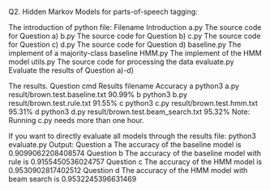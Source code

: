 Q2. Hidden Markov Models for parts-of-speech tagging: 

The introduction of python file:
Filename	Introduction
a.py	The source code for Question a)
b.py	The source code for Question b)
c.py	The source code for Question c)
d.py	The source code for Question d)
baseline.py	The implement of a majority-class baseline
HMM.py	The implement of the HMM model
utils.py	The source code for processing the data
evaluate.py	Evaluate the results of Question a)-d)

The results.
Question	cmd	Results filename	Accuracy
a	python3 a.py	result/brown.test.baseline.txt	90.99%
b	python3 b.py	result/brown.test.rule.txt	91.55%
c	python3 c.py	result/brown.test.hmm.txt	95.31%
d	python3 d.py	result/brown.test.beam_search.txt	95.32%
Note: Running c.py needs more than one hour.

If you want to directly evaluate all models through the results file:
python3 evaluate.py 
Output:
Question a
The accuracy of the baseline model is 0.9099062208408574
Question b
The accuracy of the baseline model with rule is 0.9155450536024757
Question c
The accuracy of the HMM model is 0.9530902817402512
Question d
The accuracy of the HMM model with beam search is 0.9532245396631469
